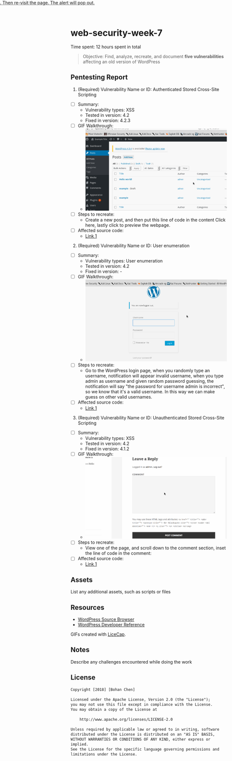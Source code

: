 # web-security-week-7

Time spent: 12 hours spent in total

> Objective: Find, analyze, recreate, and document **five vulnerabilities** affecting an old version of WordPress

## Pentesting Report

1. (Required) Vulnerability Name or ID: Authenticated Stored Cross-Site Scripting
  - [ ] Summary:
    - Vulnerability types: XSS
    - Tested in version: 4.2
    - Fixed in version: 4.2.3
  - [ ] GIF Walkthrough:
    - <img src='XSS1.gif' title='XSS1' width='' alt='' />
  - [ ] Steps to recreate:
    - Create a new post, and then put this line of code in the content <a onmouseover="alert('I got you!')">Click here</a>, lastly click to preview the webpage.
  - [ ] Affected source code:
    - [Link 1](https://core.trac.wordpress.org/browser/tags/version/src/source_file.php)


2. (Required) Vulnerability Name or ID: User enumeration
  - [ ] Summary:
    - Vulnerability types: User enumeration
    - Tested in version: 4.2
    - Fixed in version: -
  - [ ] GIF Walkthrough:
    - <img src='UserEnumeration.gif' title='User Enumeration' width='' alt='' />
  - [ ] Steps to recreate:
    - Go to the WordPress login page, when you randomly type an username, notification will appear invalid username, when you type admin as username and given random password guessing, the notification will say "the password for username admin is incorrect", so we know that it's a valid username. In this way we can make guess on other valid usernames.
  - [ ] Affected source code:
    - [Link 1](https://core.trac.wordpress.org/browser/tags/version/src/source_file.php)


3. (Required) Vulnerability Name or ID: Unauthenticated Stored Cross-Site Scripting
  - [ ] Summary:
    - Vulnerability types: XSS
    - Tested in version: 4.2
    - Fixed in version: 4.1.2
  - [ ] GIF Walkthrough:
    - <img src='XSS2.gif' title='XSS2' width='' alt='' />
  - [ ] Steps to recreate:
    - View one of the page, and scroll down to the comment section, inset the line of code in the comment: <abbr title='website alert' onmouseover='aler(404)' style='position:fixed;top:0;left:0;width:100%;height:100%'>. Then re-visit the page. The alert will pop out.
  - [ ] Affected source code:
    - [Link 1](https://core.trac.wordpress.org/browser/tags/version/src/source_file.php)


## Assets

List any additional assets, such as scripts or files

## Resources

- [WordPress Source Browser](https://core.trac.wordpress.org/browser/)
- [WordPress Developer Reference](https://developer.wordpress.org/reference/)

GIFs created with [LiceCap](http://www.cockos.com/licecap/).

## Notes

Describe any challenges encountered while doing the work

## License

    Copyright [2018] [Bohan Chen]

    Licensed under the Apache License, Version 2.0 (the "License");
    you may not use this file except in compliance with the License.
    You may obtain a copy of the License at

        http://www.apache.org/licenses/LICENSE-2.0

    Unless required by applicable law or agreed to in writing, software
    distributed under the License is distributed on an "AS IS" BASIS,
    WITHOUT WARRANTIES OR CONDITIONS OF ANY KIND, either express or implied.
    See the License for the specific language governing permissions and
    limitations under the License.
